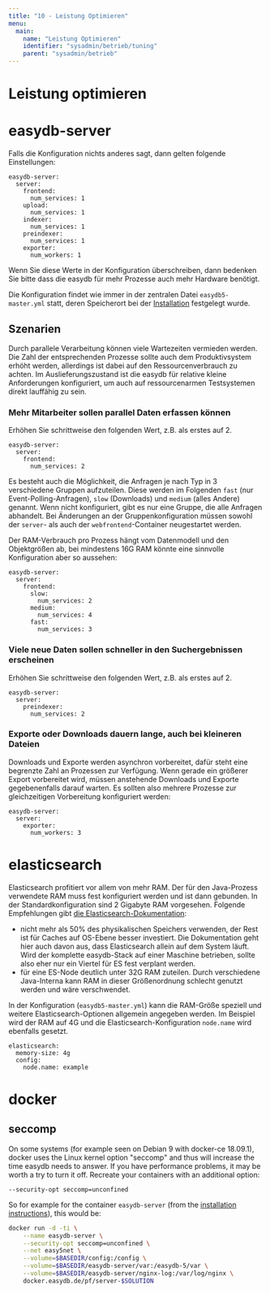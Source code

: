 ```yaml
---
title: "10 - Leistung Optimieren"
menu:
  main:
    name: "Leistung Optimieren"
    identifier: "sysadmin/betrieb/tuning"
    parent: "sysadmin/betrieb"
---
```

# Leistung optimieren

# easydb-server

Falls die Konfiguration nichts anderes sagt, dann gelten folgende Einstellungen:

~~~
easydb-server:
  server:
    frontend:
      num_services: 1
    upload:
      num_services: 1
    indexer:
      num_services: 1
    preindexer:
      num_services: 1
    exporter:
      num_workers: 1
~~~

Wenn Sie diese Werte in der Konfiguration überschreiben, dann bedenken Sie bitte dass die easydb für mehr Prozesse auch mehr Hardware benötigt.

Die Konfiguration findet wie immer in der zentralen Datei `easydb5-master.yml` statt, deren Speicherort bei der [Installation](/de/sysadmin/installation) festgelegt wurde.

## Szenarien

Durch parallele Verarbeitung können viele Wartezeiten vermieden werden. Die Zahl der entsprechenden Prozesse sollte auch dem Produktivsystem erhöht werden, allerdings ist dabei auf den Ressourcenverbrauch zu achten. Im Auslieferungszustand ist die easydb für relative kleine Anforderungen konfiguriert, um auch auf ressourcenarmen Testsystemen direkt lauffähig zu sein.

### Mehr Mitarbeiter sollen parallel Daten erfassen können

Erhöhen Sie schrittweise den folgenden Wert, z.B. als erstes auf 2.

~~~
easydb-server:
  server:
    frontend:
      num_services: 2
~~~

Es besteht auch die Möglichkeit, die Anfragen je nach Typ in 3 verschiedene Gruppen aufzuteilen. Diese werden im Folgenden `fast` (nur Event-Polling-Anfragen), `slow` (Downloads) und `medium` (alles Andere) genannt. Wenn nicht konfiguriert, gibt es nur eine Gruppe, die alle Anfragen abhandelt. Bei Änderungen an der Gruppenkonfiguration müssen sowohl der `server`- als auch der `webfrontend`-Container neugestartet werden.

Der RAM-Verbrauch pro Prozess hängt vom Datenmodell und den Objektgrößen ab, bei mindestens 16G RAM könnte eine sinnvolle Konfiguration aber so aussehen:

~~~
easydb-server:
  server:
    frontend:
      slow:
        num_services: 2
      medium:
        num_services: 4
      fast:
        num_services: 3
~~~

### Viele neue Daten sollen schneller in den Suchergebnissen erscheinen

Erhöhen Sie schrittweise den folgenden Wert, z.B. als erstes auf 2.

~~~
easydb-server:
  server:
    preindexer:
      num_services: 2
~~~

### Exporte oder Downloads dauern lange, auch bei kleineren Dateien

Downloads und Exporte werden asynchron vorbereitet, dafür steht eine begrenzte Zahl an Prozessen zur Verfügung. Wenn gerade ein größerer Export vorbereitet wird, müssen anstehende Downloads und Exporte gegebenenfalls darauf warten. Es sollten also mehrere Prozesse zur gleichzeitigen Vorbereitung konfiguriert werden:

~~~
easydb-server:
  server:
    exporter:
      num_workers: 3
~~~

# elasticsearch

Elasticsearch profitiert vor allem von mehr RAM. Der für den Java-Prozess verwendete RAM muss fest konfiguriert werden und ist dann gebunden. In der Standardkonfiguration sind 2 Gigabyte RAM vorgesehen. Folgende Empfehlungen gibt [die Elasticsearch-Dokumentation](https://www.elastic.co/guide/en/elasticsearch/reference/5.6/heap-size.html):

* nicht mehr als 50% des physikalischen Speichers verwenden, der Rest ist für Caches auf OS-Ebene besser investiert. Die Dokumentation geht hier auch davon aus, dass Elasticsearch allein auf dem System läuft. Wird der komplette easydb-Stack auf einer Maschine betrieben, sollte also eher nur ein Viertel für ES fest verplant werden.
* für eine ES-Node deutlich unter 32G RAM zuteilen. Durch verschiedene Java-Interna kann RAM in dieser Größenordnung schlecht genutzt werden und wäre verschwendet.

In der Konfiguration (`easydb5-master.yml`) kann die RAM-Größe speziell und weitere Elasticsearch-Optionen allgemein angegeben werden. Im Beispiel wird der RAM auf 4G und die Elasticsearch-Konfiguration `node.name` wird ebenfalls gesetzt.

~~~
elasticsearch:
  memory-size: 4g
  config:
    node.name: example
~~~

# docker

## seccomp

On some systems (for example seen on Debian 9 with docker-ce 18.09.1), docker uses the Linux kernel option "seccomp" and thus will increase the time easydb needs to answer. If you have performance problems, it may be worth a try to turn it off. Recreate your containers with an additional option:

~~~
--security-opt seccomp=unconfined
~~~

So for example for the container `easydb-server` (from the [installation instructions](../../installation/#mount)), this would be:

```bash
docker run -d -ti \
    --name easydb-server \
    --security-opt seccomp=unconfined \
    --net easy5net \
    --volume=$BASEDIR/config:/config \
    --volume=$BASEDIR/easydb-server/var:/easydb-5/var \
    --volume=$BASEDIR/easydb-server/nginx-log:/var/log/nginx \
    docker.easydb.de/pf/server-$SOLUTION
```

